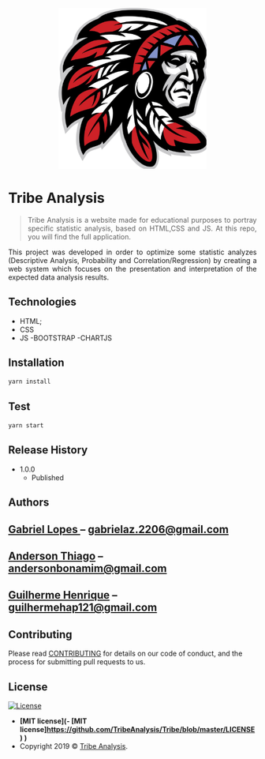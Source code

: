 
<p align="center">
  <img src="img/logo.jpg" width="300px"/>
</p>

# Tribe Analysis
> <p align="justify">Tribe Analysis is a website made for educational purposes to portray specific statistic analysis, based on HTML,CSS and JS. At this repo, you will find the full application.</p>
  

<p align="justify">
This project was developed in order to optimize some statistic analyzes (Descriptive Analysis, Probability and Correlation/Regression) by creating a web system which focuses on the presentation and interpretation of the expected data analysis results.
</p>

## Technologies

  - HTML;
  - CSS
  - JS
  -BOOTSTRAP
  -CHARTJS


## Installation

```sh
yarn install
```

## Test

```sh
yarn start
```

## Release History

* 1.0.0
    * Published

## Authors

 ## [Gabriel Lopes ](https://github.com/IAMGabrielLopes) – gabrielaz.2206@gmail.com 
## [Anderson Thiago](https://github.com/AndersonTiago) – andersonbonamim@gmail.com
## [Guilherme Henrique](https://github.com/) – guilhermehap121@gmail.com

## Contributing

Please read [CONTRIBUTING](https://github.com/TribeAnalysis/Tribe/blob/master/CONTRIBUTING.md) for details on our code of conduct, and the process for submitting pull requests to us.

## License

[![License](http://img.shields.io/:license-mit-blue.svg?style=flat-square)](http://badges.mit-license.org)
- **[MIT license](- **[MIT license]https://github.com/TribeAnalysis/Tribe/blob/master/LICENSE)**
)**
- Copyright 2019 © <a href="https://github.com/TribeAnalysis/Tribe" target="_blank">Tribe Analysis</a>.
